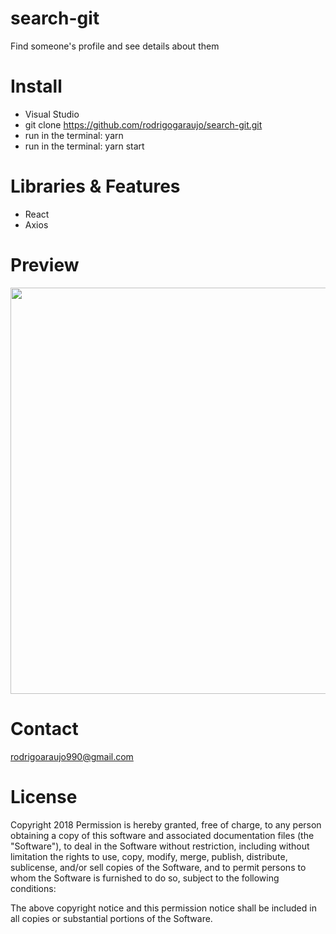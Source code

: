 # search-git
Find someone's profile and see details about them

# Install
- Visual Studio
- git clone https://github.com/rodrigogaraujo/search-git.git
- run in the terminal: yarn
- run in the terminal: yarn start


# Libraries & Features
- React
- Axios

# Preview
<img src="https://github.com/rodrigogaraujo/search-git/blob/master/preview.mp4" width="650"/>

# Contact
rodrigoaraujo990@gmail.com

# License
Copyright 2018 Permission is hereby granted, free of charge, to any person obtaining a copy of this software and associated documentation files (the "Software"), to deal in the Software without restriction, including without limitation the rights to use, copy, modify, merge, publish, distribute, sublicense, and/or sell copies of the Software, and to permit persons to whom the Software is furnished to do so, subject to the following conditions:

The above copyright notice and this permission notice shall be included in all copies or substantial portions of the Software.
